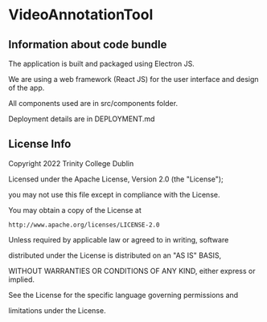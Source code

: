 # VideoAnnotationTool

## Information about code bundle

The application is built and packaged using Electron JS.

We are using a web framework (React JS) for the user interface and design of the app.

All components used are in src/components folder.

Deployment details are in DEPLOYMENT.md

## License Info

Copyright 2022 Trinity College Dublin

 

Licensed under the Apache License, Version 2.0 (the "License");

you may not use this file except in compliance with the License.

You may obtain a copy of the License at

 

    http://www.apache.org/licenses/LICENSE-2.0

 

Unless required by applicable law or agreed to in writing, software

distributed under the License is distributed on an "AS IS" BASIS,

WITHOUT WARRANTIES OR CONDITIONS OF ANY KIND, either express or implied.

See the License for the specific language governing permissions and

limitations under the License.